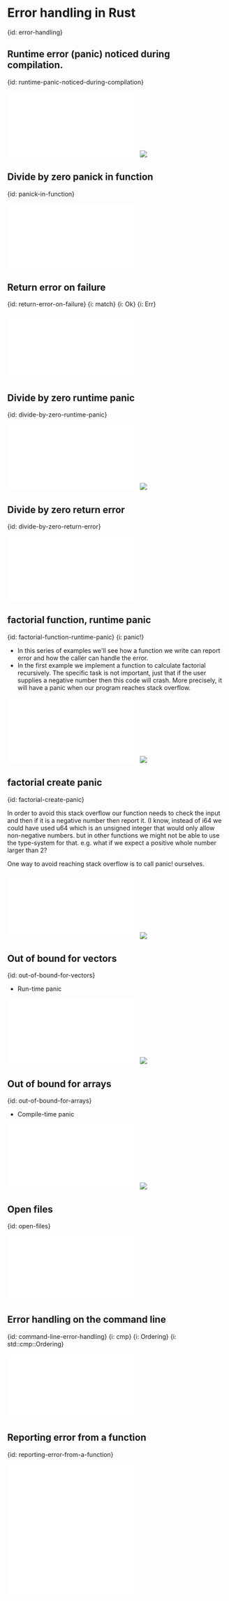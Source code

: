 # Error handling in Rust
{id: error-handling}


## Runtime error (panic) noticed during compilation.
{id: runtime-panic-noticed-during-compilation}

![](examples/errors/div_by_zero_hard_coded.rs)
![](examples/errors/div_by_zero_hard_coded.out)

## Divide by zero panick in function
{id: panick-in-function}

![](examples/errors/divide_by_zero_panick.rs)

## Return error on failure
{id: return-error-on-failure}
{i: match}
{i: Ok}
{i: Err}

![](examples/errors/divide_by_zero_return_error.rs)


## Divide by zero runtime panic
{id: divide-by-zero-runtime-panic}

![](examples/errors/div_by_zero.rs)
![](examples/errors/div_by_zero.out)

## Divide by zero return error
{id: divide-by-zero-return-error}

![](examples/errors/div_by_zero_catch_error.rs)

## factorial function, runtime panic
{id: factorial-function-runtime-panic}
{i: panic!}

* In this series of examples we'll see how a function we write can report error and how the caller can handle the error.
* In the first example we implement a function to calculate factorial recursively. The specific task is not important, just that if the user supplies a negative number then this code will crash. More precisely, it will have a panic when our program reaches stack overflow.

![](examples/errors/factorial.rs)
![](examples/errors/factorial.out)

## factorial create panic
{id: factorial-create-panic}

In order to avoid this stack overflow our function needs to check the input and then if it is a negative number then report it.
(I know, instead of i64 we could have used u64 which is an unsigned integer that would only allow non-negative numbers. but in other functions we might not be able to use the type-system for that. e.g. what if we expect a positive whole number larger than 2?

One way to avoid reaching stack overflow is to call panic! ourselves.

![](examples/errors/factorial_create_panic.rs)
![](examples/errors/factorial_create_panic.out)

## Out of bound for vectors
{id: out-of-bound-for-vectors}

* Run-time panic

![](examples/errors/out_of_bounds_vector.rs)
![](examples/errors/out_of_bounds_vector.out)

## Out of bound for arrays
{id: out-of-bound-for-arrays}

* Compile-time panic

![](examples/errors/out_of_bounds_array.rs)
![](examples/errors/out_of_bounds_array.out)

## Open files
{id: open-files}

![](examples/errors/file_open.rs)

## Error handling on the command line
{id: command-line-error-handling}
{i: cmp}
{i: Ordering}
{i: std::cmp::Ordering}

![](examples/argv-error-handling/src/main.rs)

## Reporting error from a function
{id: reporting-error-from-a-function}

![](examples/errors/factorial.rs)
![](examples/errors/factorial_create_panic.rs)

